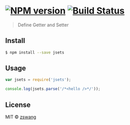 #  [![NPM version][npm-image]][npm-url] [![Build Status][travis-image]][travis-url]

> Define Getter and Setter


## Install

```sh
$ npm install --save jsets
```

## Usage

```js
var jsets = require('jsets');

console.log(jsets.parse('/*<hello />*/'));
```

## License

MIT © [zswang](http://weibo.com/zswang)

[npm-url]: https://npmjs.org/package/jsets
[npm-image]: https://badge.fury.io/js/jsets.svg
[travis-url]: https://travis-ci.org/zswang/jsetsjs
[travis-image]: https://travis-ci.org/zswang/jsets.svg?branch=master
